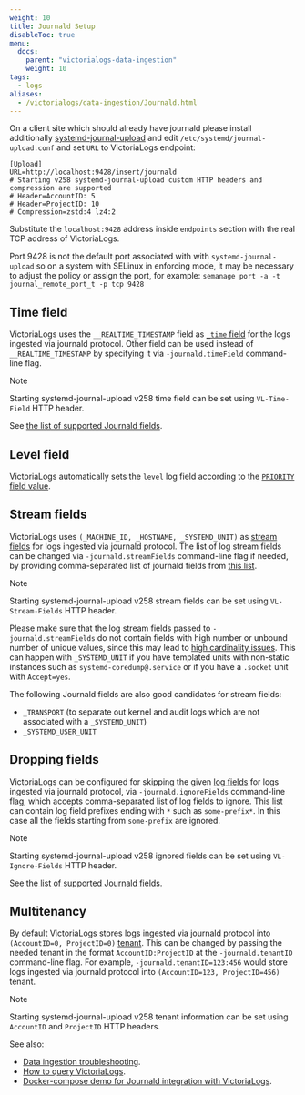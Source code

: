 ```yaml
---
weight: 10
title: Journald Setup
disableToc: true
menu:
  docs:
    parent: "victorialogs-data-ingestion"
    weight: 10
tags:
  - logs
aliases:
  - /victorialogs/data-ingestion/Journald.html
---
```

On a client site which should already have journald please install additionally [systemd-journal-upload](https://www.freedesktop.org/software/systemd/man/latest/systemd-journal-upload.service.html) and edit `/etc/systemd/journal-upload.conf` and set `URL` to VictoriaLogs endpoint:

```
[Upload]
URL=http://localhost:9428/insert/journald
# Starting v258 systemd-journal-upload custom HTTP headers and compression are supported
# Header=AccountID: 5
# Header=ProjectID: 10
# Compression=zstd:4 lz4:2
```

Substitute the `localhost:9428` address inside `endpoints` section with the real TCP address of VictoriaLogs.

Port 9428 is not the default port associated with with `systemd-journal-upload` so on a system with SELinux in enforcing mode, it may be necessary to adjust the policy or assign the port, for example: `semanage port -a -t journal_remote_port_t -p tcp 9428`

## Time field

VictoriaLogs uses the `__REALTIME_TIMESTAMP` field as [`_time` field](https://docs.victoriametrics.com/victorialogs/keyconcepts/#time-field)
for the logs ingested via journald protocol. Other field can be used instead of `__REALTIME_TIMESTAMP` by specifying it via `-journald.timeField` command-line flag.
> [!NOTE]
> Starting systemd-journal-upload v258 time field can be set using `VL-Time-Field` HTTP header.

See [the list of supported Journald fields](https://www.freedesktop.org/software/systemd/man/latest/systemd.journal-fields.html).

## Level field

VictoriaLogs automatically sets the `level` log field according to the [`PRIORITY` field value](https://wiki.archlinux.org/title/Systemd/Journal).

## Stream fields

VictoriaLogs uses `(_MACHINE_ID, _HOSTNAME, _SYSTEMD_UNIT)` as [stream fields](https://docs.victoriametrics.com/victorialogs/keyconcepts/#stream-fields)
for logs ingested via journald protocol. The list of log stream fields can be changed via `-journald.streamFields` command-line flag if needed,
by providing comma-separated list of journald fields from [this list](https://www.freedesktop.org/software/systemd/man/latest/systemd.journal-fields.html).
> [!NOTE]
> Starting systemd-journal-upload v258 stream fields can be set using `VL-Stream-Fields` HTTP header.

Please make sure that the log stream fields passed to `-journald.streamFields` do not contain fields with high number or unbound number of unique values,
since this may lead to [high cardinality issues](https://docs.victoriametrics.com/victorialogs/keyconcepts/#high-cardinality).
This can happen with `_SYSTEMD_UNIT` if you have templated units with non-static instances
such as `systemd-coredump@.service` or if you have a `.socket` unit with `Accept=yes`.

The following Journald fields are also good candidates for stream fields:

- `_TRANSPORT` (to separate out kernel and audit logs which are not associated with a `_SYSTEMD_UNIT`)
- `_SYSTEMD_USER_UNIT`

## Dropping fields

VictoriaLogs can be configured for skipping the given [log fields](https://docs.victoriametrics.com/victorialogs/keyconcepts/#data-model)
for logs ingested via journald protocol, via `-journald.ignoreFields` command-line flag, which accepts comma-separated list of log fields to ignore.
This list can contain log field prefixes ending with `*` such as `some-prefix*`. In this case all the fields starting from `some-prefix` are ignored.
> [!NOTE]
> Starting systemd-journal-upload v258 ignored fields can be set using `VL-Ignore-Fields` HTTP header.

See [the list of supported Journald fields](https://www.freedesktop.org/software/systemd/man/latest/systemd.journal-fields.html).

## Multitenancy

By default VictoriaLogs stores logs ingested via journald protocol into `(AccountID=0, ProjectID=0)` [tenant](https://docs.victoriametrics.com/victorialogs/#multitenancy).
This can be changed by passing the needed tenant in the format `AccountID:ProjectID` at the `-journald.tenantID` command-line flag.
For example, `-journald.tenantID=123:456` would store logs ingested via journald protocol into `(AccountID=123, ProjectID=456)` tenant.
> [!NOTE]
> Starting systemd-journal-upload v258 tenant information can be set using `AccountID` and `ProjectID` HTTP headers.

See also:

- [Data ingestion troubleshooting](https://docs.victoriametrics.com/victorialogs/data-ingestion/#troubleshooting).
- [How to query VictoriaLogs](https://docs.victoriametrics.com/victorialogs/querying/).
- [Docker-compose demo for Journald integration with VictoriaLogs](https://github.com/VictoriaMetrics/VictoriaLogs/tree/master/deployment/docker/victorialogs/journald).

